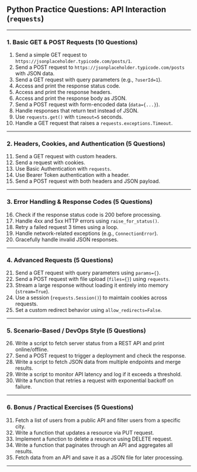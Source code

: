 ## **Python Practice Questions: API Interaction (`requests`)**

---

### **1. Basic GET & POST Requests (10 Questions)**

1. Send a simple GET request to `https://jsonplaceholder.typicode.com/posts/1`.
2. Send a POST request to `https://jsonplaceholder.typicode.com/posts` with JSON data.
3. Send a GET request with query parameters (e.g., `?userId=1`).
4. Access and print the response status code.
5. Access and print the response headers.
6. Access and print the response body as JSON.
7. Send a POST request with form-encoded data (`data={...}`).
8. Handle responses that return text instead of JSON.
9. Use `requests.get()` with `timeout=5` seconds.
10. Handle a GET request that raises a `requests.exceptions.Timeout`.

---

### **2. Headers, Cookies, and Authentication (5 Questions)**

11. Send a GET request with custom headers.
12. Send a request with cookies.
13. Use Basic Authentication with `requests`.
14. Use Bearer Token authentication with a header.
15. Send a POST request with both headers and JSON payload.

---

### **3. Error Handling & Response Codes (5 Questions)**

16. Check if the response status code is 200 before processing.
17. Handle 4xx and 5xx HTTP errors using `raise_for_status()`.
18. Retry a failed request 3 times using a loop.
19. Handle network-related exceptions (e.g., `ConnectionError`).
20. Gracefully handle invalid JSON responses.

---

### **4. Advanced Requests (5 Questions)**

21. Send a GET request with query parameters using `params={}`.
22. Send a POST request with file upload (`files={}`) using `requests`.
23. Stream a large response without loading it entirely into memory (`stream=True`).
24. Use a session (`requests.Session()`) to maintain cookies across requests.
25. Set a custom redirect behavior using `allow_redirects=False`.

---

### **5. Scenario-Based / DevOps Style (5 Questions)**

26. Write a script to fetch server status from a REST API and print online/offline.
27. Send a POST request to trigger a deployment and check the response.
28. Write a script to fetch JSON data from multiple endpoints and merge results.
29. Write a script to monitor API latency and log if it exceeds a threshold.
30. Write a function that retries a request with exponential backoff on failure.

---

### **6. Bonus / Practical Exercises (5 Questions)**

31. Fetch a list of users from a public API and filter users from a specific city.
32. Write a function that updates a resource via PUT request.
33. Implement a function to delete a resource using DELETE request.
34. Write a function that paginates through an API and aggregates all results.
35. Fetch data from an API and save it as a JSON file for later processing.

---


